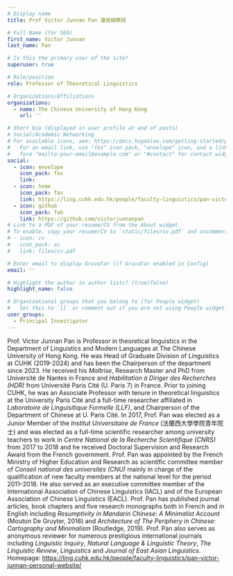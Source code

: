 ```yaml
---
# Display name
title: Prof Victor Junnan Pan 潘俊楠教授

# Full Name (for SEO)
first_name: Victor Junnan
last_name: Pan

# Is this the primary user of the site?
superuser: true

# Role/position
role: Professor of Theoretical Linguistics

# Organizations/Affiliations
organizations:
  - name: The Chinese University of Hong Kong
    url: ''

# Short bio (displayed in user profile at end of posts)
# Social/Academic Networking
# For available icons, see: https://docs.hugoblox.com/getting-started/page-builder/#icons
#   For an email link, use "fas" icon pack, "envelope" icon, and a link in the
#   form "mailto:your-email@example.com" or "#contact" for contact widget.
social:
  - icon: envelope
    icon_pack: fas
    link: 
  - icon: home
    icon_pack: fas
    link: https://ling.cuhk.edu.hk/people/faculty-linguistics/pan-victor-junnan-personal-website/
  - icon: github
    icon_pack: fab
    link: https://github.com/victorjunnanpan
# Link to a PDF of your resume/CV from the About widget.
# To enable, copy your resume/CV to `static/files/cv.pdf` and uncomment the lines below.
# - icon: cv
#   icon_pack: ai
#   link: files/cv.pdf

# Enter email to display Gravatar (if Gravatar enabled in Config)
email: ''

# Highlight the author in author lists? (true/false)
highlight_name: false

# Organizational groups that you belong to (for People widget)
#   Set this to `[]` or comment out if you are not using People widget.
user_groups:
  - Principal Investigator
---
```

Prof. Victor Junnan Pan is Professor in theoretical linguistics in the Department of Linguistics and Modern Languages at The Chinese University of Hong Kong. He was Head of Graduate Division of Linguistics at CUHK (2019-2024) and has been the Chairperson of the department since 2023. He received his *Maîtrise*, Research Master and PhD from Université de Nantes in France and *Habilitation à Diriger des Recherches (HDR)* from Université Paris Cité (U. Paris 7) in France. Prior to joining CUHK, he was an Associate Professor with tenure in theoretical linguistics at the University Paris Cité and a full-time researcher affiliated in *Laboratoire de Linguisitique Formelle (LLF)*, and Chairperson of the Department of Chinese at U. Paris Cité. In 2017, Prof. Pan was elected as a Junior Member of the *Institut Universitaire de France* (法蘭西大學學院青年院士) and was elected as a full-time scientific researcher among university teachers to work in *Centre National de la Recherche Scientifique (CNRS)* from 2017 to 2018 and he received Doctoral Supervision and Research Award from the French government. Prof. Pan was appointed by the French Ministry of Higher Education and Research as scientific committee member of *Conseil national des universités (CNU)*  mainly in charge of the qualification of new faculty members at the national level for the period 2011–2018. He also served as an executive committee member of the International Association of Chinese Linguistics (IACL) and of the European Association of Chinese Linguistics (EACL). Prof. Pan has published journal articles, book chapters and five research monographs both in French and in English including *Resumptivity in Mandarin Chinese: A Minimalist Account* (Mouton De Gruyter, 2016) and *Architecture of The Periphery in Chinese: Cartography and Minimalism* (Routledge, 2019). Prof. Pan also serves as anonymous reviewer for numerous prestigious international journals including *Linguistic Inquiry*, *Natural Language & Linguistic Theory*, *The Linguistic Review*, *Linguistics* and *Journal of East Asian Linguistics*.
Homepage: https://ling.cuhk.edu.hk/people/faculty-linguistics/pan-victor-junnan-personal-website/
